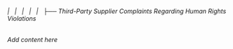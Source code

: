 ###### |   |   |   |   |   ├── Third-Party Supplier Complaints Regarding Human Rights Violations

*Add content here*